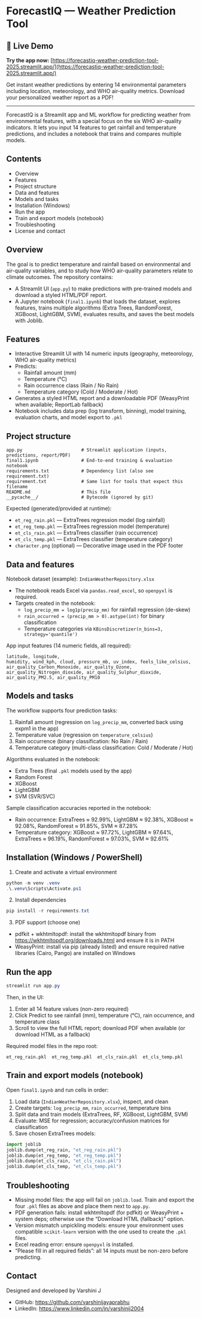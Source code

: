 # ForecastIQ — Weather Prediction Tool

## 🚀 Live Demo
**Try the app now:** [https://forecastiq-weather-prediction-tool-2025.streamlit.app/](https://forecastiq-weather-prediction-tool-2025.streamlit.app/)

Get instant weather predictions by entering 14 environmental parameters including location, meteorology, and WHO air-quality metrics. Download your personalized weather report as a PDF!

---

ForecastIQ is a Streamlit app and ML workflow for predicting weather from environmental features, with a special focus on the six WHO air-quality indicators. It lets you input 14 features to get rainfall and temperature predictions, and includes a notebook that trains and compares multiple models.

## Contents
- Overview
- Features
- Project structure
- Data and features
- Models and tasks
- Installation (Windows)
- Run the app
- Train and export models (notebook)
- Troubleshooting
- License and contact

## Overview
The goal is to predict temperature and rainfall based on environmental and air-quality variables, and to study how WHO air-quality parameters relate to climate outcomes. The repository contains:
- A Streamlit UI (`app.py`) to make predictions with pre-trained models and download a styled HTML/PDF report.
- A Jupyter notebook (`final1.ipynb`) that loads the dataset, explores features, trains multiple algorithms (Extra Trees, RandomForest, XGBoost, LightGBM, SVM), evaluates results, and saves the best models with Joblib.

## Features
- Interactive Streamlit UI with 14 numeric inputs (geography, meteorology, WHO air-quality metrics)
- Predicts:
	- Rainfall amount (mm)
	- Temperature (°C)
	- Rain occurrence class (Rain / No Rain)
	- Temperature category (Cold / Moderate / Hot)
- Generates a styled HTML report and a downloadable PDF (WeasyPrint when available; ReportLab fallback)
- Notebook includes data prep (log transform, binning), model training, evaluation charts, and model export to `.pkl`

## Project structure
```
app.py                      # Streamlit application (inputs, predictions, report/PDF)
final1.ipynb                # End-to-end training & evaluation notebook
requirements.txt            # Dependency list (also see requirement.txt)
requirement.txt             # Same list for tools that expect this filename
README.md                   # This file
__pycache__/                # Bytecode (ignored by git)
```

Expected (generated/provided at runtime):
- `et_reg_rain.pkl` — ExtraTrees regression model (log rainfall)
- `et_reg_temp.pkl` — ExtraTrees regression model (temperature)
- `et_cls_rain.pkl` — ExtraTrees classifier (rain occurrence)
- `et_cls_temp.pkl` — ExtraTrees classifier (temperature category)
- `character.png` (optional) — Decorative image used in the PDF footer

## Data and features
Notebook dataset (example): `IndianWeatherRepository.xlsx`
- The notebook reads Excel via `pandas.read_excel`, so `openpyxl` is required.
- Targets created in the notebook:
	- `log_precip_mm = log1p(precip_mm)` for rainfall regression (de-skew)
	- `rain_occurred = (precip_mm > 0).astype(int)` for binary classification
	- Temperature categories via `KBinsDiscretizer(n_bins=3, strategy='quantile')`

App input features (14 numeric fields, all required):
```
latitude, longitude,
humidity, wind_kph, cloud, pressure_mb, uv_index, feels_like_celsius,
air_quality_Carbon_Monoxide, air_quality_Ozone,
air_quality_Nitrogen_dioxide, air_quality_Sulphur_dioxide,
air_quality_PM2.5, air_quality_PM10
```

## Models and tasks
The workflow supports four prediction tasks:
1) Rainfall amount (regression on `log_precip_mm`, converted back using expm1 in the app)
2) Temperature value (regression on `temperature_celsius`)
3) Rain occurrence (binary classification: No Rain / Rain)
4) Temperature category (multi-class classification: Cold / Moderate / Hot)

Algorithms evaluated in the notebook:
- Extra Trees (final `.pkl` models used by the app)
- Random Forest
- XGBoost
- LightGBM
- SVM (SVR/SVC)

Sample classification accuracies reported in the notebook:
- Rain occurrence: ExtraTrees ≈ 92.99%, LightGBM ≈ 92.38%, XGBoost ≈ 92.08%, RandomForest ≈ 91.85%, SVM ≈ 87.28%
- Temperature category: XGBoost ≈ 97.72%, LightGBM ≈ 97.64%, ExtraTrees ≈ 96.19%, RandomForest ≈ 97.03%, SVM ≈ 92.61%

## Installation (Windows / PowerShell)
1) Create and activate a virtual environment
```powershell
python -m venv .venv
.\.venv\Scripts\Activate.ps1
```
2) Install dependencies
```powershell
pip install -r requirements.txt
```
3) PDF support (choose one)
- pdfkit + wkhtmltopdf: install the wkhtmltopdf binary from https://wkhtmltopdf.org/downloads.html and ensure it is in PATH
- WeasyPrint: install via pip (already listed) and ensure required native libraries (Cairo, Pango) are installed on Windows

## Run the app
```powershell
streamlit run app.py
```
Then, in the UI:
1) Enter all 14 feature values (non-zero required)
2) Click Predict to see rainfall (mm), temperature (°C), rain occurrence, and temperature class
3) Scroll to view the full HTML report; download PDF when available (or download HTML as a fallback)

Required model files in the repo root:
```
et_reg_rain.pkl  et_reg_temp.pkl  et_cls_rain.pkl  et_cls_temp.pkl
```

## Train and export models (notebook)
Open `final1.ipynb` and run cells in order:
1) Load data (`IndianWeatherRepository.xlsx`), inspect, and clean
2) Create targets: `log_precip_mm`, `rain_occurred`, temperature bins
3) Split data and train models (ExtraTrees, RF, XGBoost, LightGBM, SVM)
4) Evaluate: MSE for regression; accuracy/confusion matrices for classification
5) Save chosen ExtraTrees models:
```python
import joblib
joblib.dump(et_reg_rain, "et_reg_rain.pkl")
joblib.dump(et_reg_temp, "et_reg_temp.pkl")
joblib.dump(et_cls_rain, "et_cls_rain.pkl")
joblib.dump(et_cls_temp, "et_cls_temp.pkl")
```

## Troubleshooting
- Missing model files: the app will fail on `joblib.load`. Train and export the four `.pkl` files as above and place them next to `app.py`.
- PDF generation fails: install wkhtmltopdf (for pdfkit) or WeasyPrint + system deps; otherwise use the “Download HTML (fallback)” option.
- Version mismatch unpickling models: ensure your environment uses compatible `scikit-learn` version with the one used to create the `.pkl` files.
- Excel reading error: ensure `openpyxl` is installed.
- “Please fill in all required fields”: all 14 inputs must be non-zero before predicting.

## Contact

Designed and developed by Varshini J
- GitHub: https://github.com/varshinijayaprabhu
- LinkedIn: https://www.linkedin.com/in/varshinij2004
